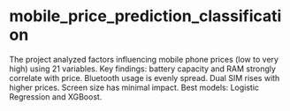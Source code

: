 # mobile_price_prediction_classification
The project analyzed factors influencing mobile phone prices (low to very high) using 21 variables. Key findings: battery capacity and RAM strongly correlate with price. Bluetooth usage is evenly spread. Dual SIM rises with higher prices. Screen size has minimal impact. Best models: Logistic Regression and XGBoost.
